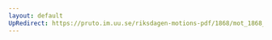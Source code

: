 ```yaml
---
layout: default
UpRedirect: https://pruto.im.uu.se/riksdagen-motions-pdf/1868/mot_1868__ak__278/mot_1868__ak__278-005.pdf
---
```

